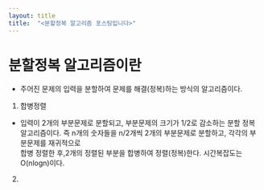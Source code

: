 ```yaml
---
layout: title
title:  "<분할정복 알고리즘 포스팅입니다>"
---
```

# 분할정복 알고리즘이란
* 주어진 문제의 입력을 분할하여 문제를 해결(정복)하는 방식의 알고리즘이다.
1. 합병정렬
* 입력이 2개의 부분문제로 분할되고, 부분문제의 크기가 1/2로 감소하는 분할 정복 알고리즘이다. 즉 n개의 숫자들을 n/2개씩 2개의 부분문제로 분할하고, 각각의 부분문제를 재귀적으로  
합병 정렬한 후,2개의 정렬된 부분을 합병하여 정렬(정복)한다. 시간복잡도는 O(nlogn)이다.
2.
